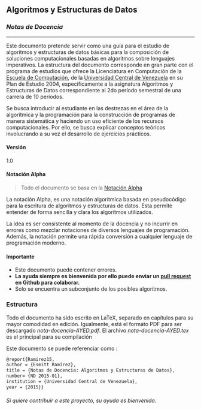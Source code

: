 ## Algoritmos y Estructuras de Datos
### *Notas de Docencia*
----
Este documento pretende servir como una guía para el estudio de algoritmos y estructuras de datos básicas para la composición de soluciones computacionales basadas en algoritmos sobre lenguajes imperativos. La estructura del documento corresponde en gran parte con el programa de estudios que ofrece la Licenciatura en Computación de la [Escuela de Computación], de la [Universidad Central de Venezuela] en su Plan de Estudio 2004, específicamente a la asignatura Algoritmos y Estructuras de Datos correspondiente al 2do período semestral de una carrera de 10 períodos. 

Se busca introducir al estudiante en las destrezas en el área de la algorítmica y la programación para la construcción de programas de manera sistemática y haciendo un uso eficiente de los recursos computacionales. Por ello, se busca explicar conceptos teóricos involucrando a su vez el desarrollo de ejercicios prácticos.

#### Versión
1.0

#### Notación Alpha

> Todo el documento se basa en la [Notación Alpha]

La notación Alpha, es una notación algorítmica basada en pseudocódigo para la escritura de algoritmos y estructuras de datos. Esta permite entender de forma sencilla y clara los algoritmos utilizados.

La idea es ser consistente al momento de la docencia y no incurrir en errores como mezclar notaciones de diversos lenguajes de programación. Además, la notación permite una rápida conversión a cualquier lenguaje de programación moderno.

#### Importante

* Este documento puede contener errores.
* **La ayuda siempre es bienvenida por ello puede enviar un [pull request] en Github para colaborar.**
* Solo se encuentra un subconjunto de los posibles algoritmos.

### Estructura

Todo el documento ha sido escrito en LaTeX, separado en capítulos para su mayor comodidad en edición. Igualmente, está el formato PDF para ser descargado *nota-docencia-AYED.pdf*. El archivo *nota-docencia-AYED.tex* es el principal para su compilación

Este documento se puede referenciar como :
```latex
@report{Ramirez15,
author = {Esmitt Ramírez},
title = {Notas de Docencia: Algoritmos y Estructuras de Datos},
number= {ND 2015-01},
institution = {Universidad Central de Venezuela},
year = {2015}}
```
[Escuela de Computación]: http://www.ciens.ucv.ve/escueladecomputacion
[Universidad Central de Venezuela]:http://www.ucv.ve/
[Notación Alpha]:http://goo.gl/SOHo8h
[pull request]:https://help.github.com/articles/using-pull-requests/

###### Si quiere contribuir a este proyecto, su ayuda es bienvenida.